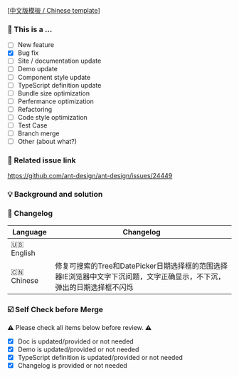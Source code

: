 <!--
First of all, thank you for your contribution! 😄

New feature please send pull request to feature branch, and rest to master branch.
Pull request will be merged after one of collaborators approve.
Please makes sure that these form are filled before submitting your pull request, thank you!
-->

[[中文版模板 / Chinese template](https://github.com/ant-design/ant-design/blob/master/.github/PULL_REQUEST_TEMPLATE/pr_cn.md)]

### 🤔 This is a ...

- [ ] New feature
- [x] Bug fix
- [ ] Site / documentation update
- [ ] Demo update
- [ ] Component style update
- [ ] TypeScript definition update
- [ ] Bundle size optimization
- [ ] Perfermance optimization
- [ ] Refactoring
- [ ] Code style optimization
- [ ] Test Case
- [ ] Branch merge
- [ ] Other (about what?)

### 🔗 Related issue link

<!--
1. Describe the source of requirement, like related issue link.
-->
https://github.com/ant-design/ant-design/issues/24449

### 💡 Background and solution

<!--
1. Describe the problem and the scenario.
2. GIF or snapshot should be provided if includes UI/interactive modification.
3. How to fix the problem, and list final API implementation and usage sample if that is an new feature.
-->

### 📝 Changelog

<!--
Describe changes from userside, and list all potential break changes or other risks.
--->

| Language   | Changelog |
| ---------- | --------- |
| 🇺🇸 English |           |
| 🇨🇳 Chinese |   修复可搜索的Tree和DatePicker日期选择框的范围选择器IE浏览器中文字下沉问题，文字正确显示，不下沉，弹出的日期选择框不闪烁        |

### ☑️ Self Check before Merge

⚠️ Please check all items below before review. ⚠️

- [x] Doc is updated/provided or not needed
- [x] Demo is updated/provided or not needed
- [x] TypeScript definition is updated/provided or not needed
- [x] Changelog is provided or not needed

